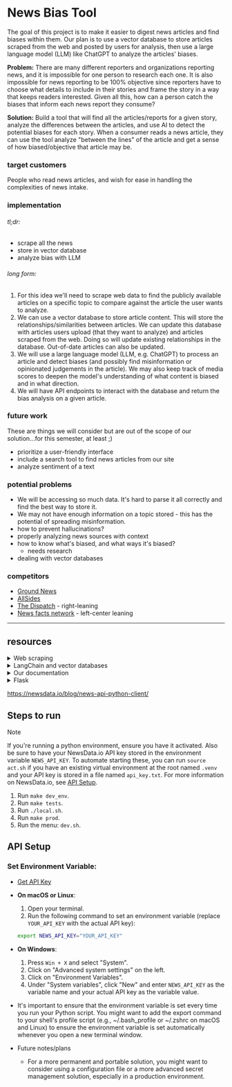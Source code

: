 

News Bias Tool
=============
The goal of this project is to make it easier to digest news articles and find biases within them. Our plan is to use a vector database to store articles scraped from the web and posted by users for analysis, then use a large language model (LLM) like ChatGPT to analyze the articles' biases.

**Problem:** There are many different reporters and organizations reporting news, and it is impossible for one person to research each one. It is also impossible for news reporting to be 100% objective since reporters have to choose what details to include in their stories and frame the story in a way that keeps readers interested. Given all this, how can a person catch the biases that inform each news report they consume?

**Solution:** Build a tool that will find all the articles/reports for a given story, analyze the differences between the articles, and use AI to detect the potential biases for each story. When a consumer reads a news article, they can use the tool analyze "between the lines" of the article and get a sense of how biased/objective that article may be.
### target customers
People who read news articles, and wish for ease in handling the complexities of news intake.
### implementation
###### tl;dr:
- scrape all the news
- store in vector database
- analyze bias with LLM
###### long form:
1. For this idea we'll need to scrape web data to find the publicly available articles on a specific topic to compare against the article the user wants to analyze.
2. We can use a vector database to store article content. This will store the relationships/similarities between articles. We can update this database with articles users upload (that they want to analyze) and articles scraped from the web. Doing so will update existing relationships in the database. Out-of-date articles can also be updated.
3. We will use a large language model (LLM, e.g. ChatGPT) to process an article and detect biases (and possibly find misinformation or opinionated judgements in the article). We may also keep track of media scores to deepen the model's understanding of what content is biased and in what direction.
4. We will have API endpoints to interact with the database and return the bias analysis on a given article.

### future work
These are things we will consider but are out of the scope of our solution...for this semester, at least ;)
- prioritize a user-friendly interface
- include a search tool to find news articles from our site
- analyze sentiment of a text

### potential problems
- We will be accessing so much data. It's hard to parse it all correctly and find the best way to store it.
- We may not have enough information on a topic stored - this has the potential of spreading misinformation.
- how to prevent hallucinations?
- properly analyzing news sources with context
- how to know what's biased, and what ways it's biased?
	- needs research
- dealing with vector databases

### competitors
- [Ground News](https://ground.news/)
- [AllSides](https://www.allsides.com/)
- [The Dispatch](https://thedispatch.com/) - right-leaning
- [News facts network](https://newsfactsnetwork.com/) - left-center leaning

---
## resources
<!-- in details tags, dropdowns need a line between summary and body to render Markdown properly -->
<details>
<summary>Web scraping</summary>

+ [A practical introduction to web scraping in Python](https://realpython.com/python-web-scraping-practical-introduction/)
+ [GeeksforGeeks: Web scraping tutorial](https://www.geeksforgeeks.org/python-web-scraping-tutorial/#)
+ [NewsCatcher: 4 Python web scraping libraries for news data](https://www.newscatcherapi.com/blog/python-web-scraping-libraries-to-mine-news-data)
</details>
<details>
<summary>LangChain and vector databases</summary>

+ [Langchain tutorials in Python](https://python.langchain.com/docs/additional_resources/tutorials)
+ [DeepLearning.AI Course - LangChain for LLM Application Development](https://learn.deeplearning.ai/langchain/)
+ [DeepLearning.AI Course - LangChain: Chat with your Data](https://learn.deeplearning.ai/langchain-chat-with-your-data/lesson/1/introduction)
</details>
<details markdown="1">
<summary>Our documentation</summary>

+ [Writing Markdown on GitHub](https://docs.github.com/en/contributing)
</details>
<details>
<summary>Flask</summary>

+ [flask-dev](https://readthedocs.org/projects/flask-dev/downloads/pdf/latest/)
+ [fileuploads](https://flask.palletsprojects.com/en/1.1.x/patterns/fileuploads/)
+ [sqlite3](https://flask.palletsprojects.com/en/1.1.x/patterns/sqlite3/)
+ [mysql](https://dev.mysql.com/doc/mysql-tutorial-excerpt/5.7/en/example-auto-increment.html)
+ [flask.make_response](https://tedboy.github.io/flask/generated/flask.make_response.html)
+ [config db](https://flask-sqlalchemy.palletsprojects.com/en/2.x/config/)
</details>

https://newsdata.io/blog/news-api-python-client/


## Steps to run
> [!NOTE]
> If you're running a python environment, ensure you have it activated. Also be sure to have your NewsData.io API key stored in the environment variable `NEWS_API_KEY`. To automate starting these, you can run `source act.sh` if you have an existing virtual environment at the root named `.venv` and your API key is stored in a file named `api_key.txt`. For more information on NewsData.io, see [API Setup](/README.md/#api-setup).


1. Run `make dev_env`.
2. Run `make tests`.
3. Run `./local.sh`.
4. Run `make prod`.
5. Run the menu: `dev.sh`.


## API Setup
### Set Environment Variable:
- [Get API Key](https://newsdata.io/api-key)
- **On macOS or Linux**:
    1. Open your terminal.
    2. Run the following command to set an environment variable (replace `YOUR_API_KEY` with the actual API key):
    ```bash
    export NEWS_API_KEY="YOUR_API_KEY"
    ```

- **On Windows**:
    1. Press `Win + X` and select "System".
    2. Click on "Advanced system settings" on the left.
    3. Click on "Environment Variables".
    4. Under "System variables", click "New" and enter `NEWS_API_KEY` as the variable name and your actual API key as the variable value.
- It's important to ensure that the environment variable is set every time you run your Python script. You might want to add the export command to your shell's profile script (e.g., ~/.bash_profile or ~/.zshrc on macOS and Linux) to ensure the environment variable is set automatically whenever you open a new terminal window.
- Future notes/plans
	- For a more permanent and portable solution, you might want to consider using a configuration file or a more advanced secret management solution, especially in a production environment.



